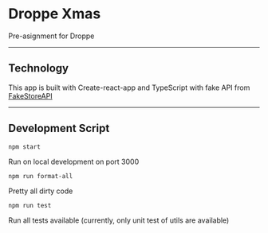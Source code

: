 # Droppe Xmas

Pre-asignment for Droppe

---

## Technology

This app is built with Create-react-app and TypeScript with fake API from [FakeStoreAPI](https://fakestoreapi.com/docs)

---

## Development Script

```
npm start
```

Run on local development on port 3000

```
npm run format-all
```

Pretty all dirty code

```
npm run test
```
Run all tests available (currently, only unit test of utils are available)

